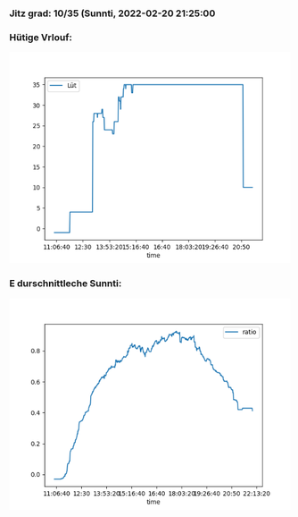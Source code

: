 ### Jitz grad: 10/35 (Sunnti, 2022-02-20 21:25:00

### Hütige Vrlouf:
![Graph](Today.png)

### E durschnittleche Sunnti:
![Graph](Sunnti.png)